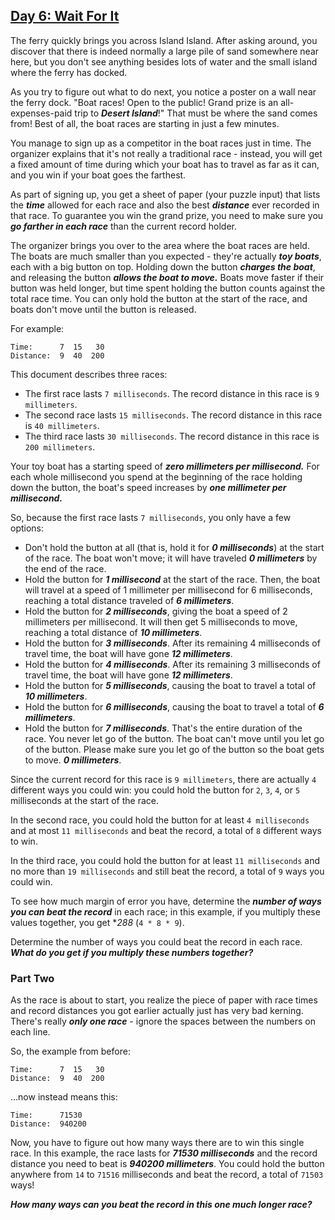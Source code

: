 ## [Day 6: Wait For It](https://adventofcode.com/2023/day/6)
The ferry quickly brings you across Island Island. After asking around, you discover that there is indeed normally a 
large pile of sand somewhere near here, but you don't see anything besides lots of water and the small island where 
the ferry has docked.

As you try to figure out what to do next, you notice a poster on a wall near the ferry dock. "Boat races! Open to 
the public! Grand prize is an all-expenses-paid trip to **_Desert Island_**!" That must be where the sand comes from! 
Best of all, the boat races are starting in just a few minutes.

You manage to sign up as a competitor in the boat races just in time. The organizer explains that it's not really 
a traditional race - instead, you will get a fixed amount of time during which your boat has to travel as far as it 
can, and you win if your boat goes the farthest.

As part of signing up, you get a sheet of paper (your puzzle input) that lists the **_time_** allowed for each race and 
also the best **_distance_** ever recorded in that race. To guarantee you win the grand prize, you need to make sure you
**_go farther in each race_** than the current record holder.

The organizer brings you over to the area where the boat races are held. The boats are much smaller than you 
expected - they're actually **_toy boats_**, each with a big button on top. Holding down the button **_charges the 
boat_**, and releasing the button **_allows the boat to move._** Boats move faster if their button was held longer, 
but time spent holding the button counts against the total race time. You can only hold the button at the start of 
the race, and boats don't move until the button is released.

For example:
```
Time:      7  15   30
Distance:  9  40  200
```

This document describes three races:

* The first race lasts `7 milliseconds`. The record distance in this race is `9 millimeters`.
* The second race lasts `15 milliseconds`. The record distance in this race is `40 millimeters`.
* The third race lasts `30 milliseconds`. The record distance in this race is `200 millimeters`.

Your toy boat has a starting speed of **_zero millimeters per millisecond._** For each whole millisecond you spend at the
beginning of the race holding down the button, the boat's speed increases by **_one millimeter per millisecond._**

So, because the first race lasts `7 milliseconds`, you only have a few options:

* Don't hold the button at all (that is, hold it for **_0 milliseconds_**) at the start of the race. The boat won't move; it will have traveled **_0 millimeters_** by the end of the race.
* Hold the button for **_1 millisecond_** at the start of the race. Then, the boat will travel at a speed of 1 millimeter per millisecond for 6 milliseconds, reaching a total distance traveled of **_6 millimeters_**.
* Hold the button for **_2 milliseconds_**, giving the boat a speed of 2 millimeters per millisecond. It will then get 5 milliseconds to move, reaching a total distance of **_10 millimeters_**.
* Hold the button for **_3 milliseconds_**. After its remaining 4 milliseconds of travel time, the boat will have gone **_12 millimeters_**.
* Hold the button for **_4 milliseconds_**. After its remaining 3 milliseconds of travel time, the boat will have gone **_12 millimeters_**.
* Hold the button for **_5 milliseconds_**, causing the boat to travel a total of **_10 millimeters_**.
* Hold the button for **_6 milliseconds_**, causing the boat to travel a total of **_6 millimeters_**.
* Hold the button for **_7 milliseconds_**. That's the entire duration of the race. You never let go of the button. The boat can't move until you let go of the button. Please make sure you let go of the button so the boat gets to move. **_0 millimeters_**.

Since the current record for this race is `9 millimeters`, there are actually `4` different ways you could win: you could 
hold the button for `2`, `3`, `4`, or `5` milliseconds at the start of the race.

In the second race, you could hold the button for at least `4 milliseconds` and at most `11 milliseconds` and beat the 
record, a total of `8` different ways to win.

In the third race, you could hold the button for at least `11 milliseconds` and no more than `19 milliseconds` and still 
beat the record, a total of `9` ways you could win.

To see how much margin of error you have, determine the **_number of ways you can beat the record_** in each race; in 
this example, if you multiply these values together, you get **_288_* (`4 * 8 * 9`).

Determine the number of ways you could beat the record in each race. **_What do you get if you multiply these
numbers together?_**

### Part Two
As the race is about to start, you realize the piece of paper with race times and record distances you got earlier 
actually just has very bad kerning. There's really **_only one race_** - ignore the spaces between the numbers on each 
line.

So, the example from before:
```
Time:      7  15   30
Distance:  9  40  200
```
...now instead means this:
```
Time:      71530
Distance:  940200
```
Now, you have to figure out how many ways there are to win this single race. In this example, the race lasts for 
**_71530 milliseconds_** and the record distance you need to beat is **_940200 millimeters_**. You could hold the 
button anywhere from `14` to `71516` milliseconds and beat the record, a total of `71503` ways!

**_How many ways can you beat the record in this one much longer race?_**
